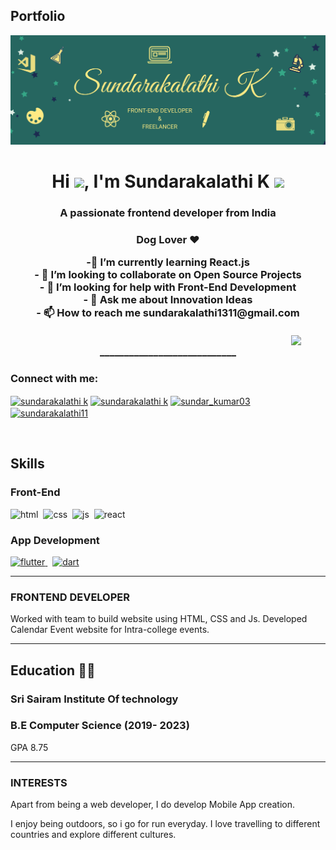 ## Portfolio

![Header](./header.png "Header") 

<h1 align="center">Hi <img src="https://raw.githubusercontent.com/MartinHeinz/MartinHeinz/master/wave.gif" width="30px">, I'm Sundarakalathi K <img src="https://user-images.githubusercontent.com/61245841/143833321-c4a88d01-4448-47b9-a1b0-2b9f609e1270.png" width="65">
</h1>
<h3 align="center">A passionate frontend developer from India</h3>
<h3 align ="center"> Dog Lover ♥
	<br>
  
<!--   _____________ -->
 
  <p align="center">
	-🌱 I’m currently learning <b>React.js</b> <br>
	- 👯 I’m looking to collaborate on Open Source Projects <br>
	- 🤝 I’m looking for help with Front-End Development <br>
	- 💬 Ask me about Innovation Ideas <br>
	- 📫 How to reach me sundarakalathi1311@gmail.com <br><br>
  <img  align ="right" src="https://github.githubassets.com/images/mona-loading-dark.gif" width="55">
	</p>
  ____________________________
  
<h3 align="left">Connect with me:</h3>
<p align="left">
	<a href="https://linkedin.com/in/sundarakalathi k" target="blank"><img align="center" src="https://raw.githubusercontent.com/rahuldkjain/github-profile-readme-generator/master/src/images/icons/Social/linked-in-alt.svg" alt="sundarakalathi k" height="30" width="40" /></a>
	<a href="https://www.facebook.com/sundara.kalathi" target="blank"><img align="center" src="https://raw.githubusercontent.com/rahuldkjain/github-profile-readme-generator/master/src/images/icons/Social/facebook.svg" alt="sundarakalathi k" height="30" width="40" /></a>
	<a href="https://dribbble.com/sundar_kumar03" target="blank"><img align="center" src="https://raw.githubusercontent.com/rahuldkjain/github-profile-readme-generator/master/src/images/icons/Social/dribbble.svg" alt="sundar_kumar03" height="30" width="40" /></a>
	<a href="https://www.hackerrank.com/sundarakalathi11" target="blank"><img align="center" src="https://raw.githubusercontent.com/rahuldkjain/github-profile-readme-generator/master/src/images/icons/Social/hackerrank.svg" alt="sundarakalathi11" height="30" width="40" /></a>
</p>
  <br>

## Skills

  <h3 align="left">Front-End </h3>
<p align='left'>
  <img src="https://upload.wikimedia.org/wikipedia/commons/thumb/6/61/HTML5_logo_and_wordmark.svg/2048px-HTML5_logo_and_wordmark.svg.png" alt="html" width="40" height="40">&nbsp;
  <img src='https://upload.wikimedia.org/wikipedia/commons/thumb/d/d5/CSS3_logo_and_wordmark.svg/1200px-CSS3_logo_and_wordmark.svg.png' alt="css" width="40" height="40">&nbsp;
  <img src='https://upload.wikimedia.org/wikipedia/commons/6/6a/JavaScript-logo.png' height='30' width='auto' alt="js">&nbsp;
   <img src="https://upload.wikimedia.org/wikipedia/commons/thumb/a/a7/React-icon.svg/1280px-React-icon.svg.png" alt="react" width="auto" height="40"/>

  
  </p>

<h3 align="left">App Development </h3>
<p align="left">

<a href="https://flutter.dev" target="_blank" rel="noreferrer"> <img src="https://www.vectorlogo.zone/logos/flutterio/flutterio-icon.svg" alt="flutter" width="40" height="40"/>
</a>&nbsp;
<a href="https://dart.dev" target="_blank" rel="noreferrer"> <img src="https://www.vectorlogo.zone/logos/dartlang/dartlang-icon.svg" alt="dart" width="40" height="40"/> </a>

</p>
  
</p>

---


### **FRONTEND DEVELOPER**

Worked with team to build website using HTML, CSS and Js. Developed Calendar Event website for Intra-college events.

________________

## Education 👨‍💻

### **Sri Sairam Institute Of technology**
### B.E Computer Science (2019- 2023)
GPA 8.75

---

### INTERESTS
Apart from being a web developer, I do develop Mobile App creation. 

I enjoy being outdoors, so i go for run everyday. I love travelling to different countries and explore different cultures. 
